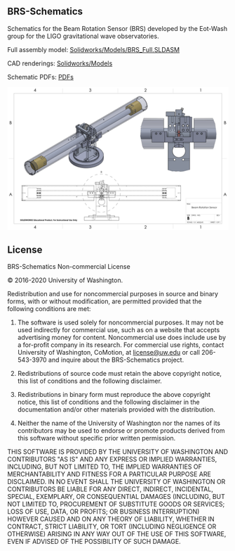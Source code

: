 ## BRS-Schematics

Schematics for the Beam Rotation Sensor (BRS) developed by the Eot-Wash group for the LIGO gravitational wave observatories.

Full assembly model: [Solidworks/Models/BRS_Full.SLDASM](https://github.com/mpross/BRS-Schematics/blob/master/Solidworks/Models/BRS_Full.SLDASM)

CAD renderings: [Solidworks/Models](https://github.com/mpross/BRS-Schematics/tree/master/Solidworks/Models)

Schematic PDFs: [PDFs](https://github.com/mpross/BRS-Schematics/tree/master/PDFs)

![](https://github.com/mpross/BRS-Schematics/blob/master/BRS.png)

## License
BRS-Schematics Non-commercial License

© 2016-2020 University of Washington.

Redistribution and use for noncommercial purposes in source and binary forms, with or without modification, are permitted provided that the following conditions are met:

1. The software is used solely for noncommercial purposes. It may not be used indirectly for commercial use, such as on a website that accepts advertising money for content. Noncommercial use does include use by a for-profit company in its research. For commercial use rights, contact University of Washington, CoMotion, at license@uw.edu or call 206-543-3970 and inquire about the BRS-Schematics project.

2. Redistributions of source code must retain the above copyright notice, this list of conditions and the following disclaimer.

3. Redistributions in binary form must reproduce the above copyright notice, this list of conditions and the following disclaimer in the documentation and/or other materials provided with the distribution.

4. Neither the name of the University of Washington nor the names of its contributors may be used to endorse or promote products derived from this software without specific prior written permission.

THIS SOFTWARE IS PROVIDED BY THE UNIVERSITY OF WASHINGTON AND CONTRIBUTORS "AS IS" AND ANY EXPRESS OR IMPLIED WARRANTIES, INCLUDING, BUT NOT LIMITED TO, THE IMPLIED WARRANTIES OF MERCHANTABILITY AND FITNESS FOR A PARTICULAR PURPOSE ARE DISCLAIMED. IN NO EVENT SHALL THE UNIVERSITY OF WASHINGTON OR CONTRIBUTORS BE LIABLE FOR ANY DIRECT, INDIRECT, INCIDENTAL, SPECIAL, EXEMPLARY, OR CONSEQUENTIAL DAMAGES (INCLUDING, BUT NOT LIMITED TO, PROCUREMENT OF SUBSTITUTE GOODS OR SERVICES; LOSS OF USE, DATA, OR PROFITS; OR BUSINESS INTERRUPTION) HOWEVER CAUSED AND ON ANY THEORY OF LIABILITY, WHETHER IN CONTRACT, STRICT LIABILITY, OR TORT (INCLUDING NEGLIGENCE OR OTHERWISE) ARISING IN ANY WAY OUT OF THE USE OF THIS SOFTWARE, EVEN IF ADVISED OF THE POSSIBILITY OF SUCH DAMAGE.
